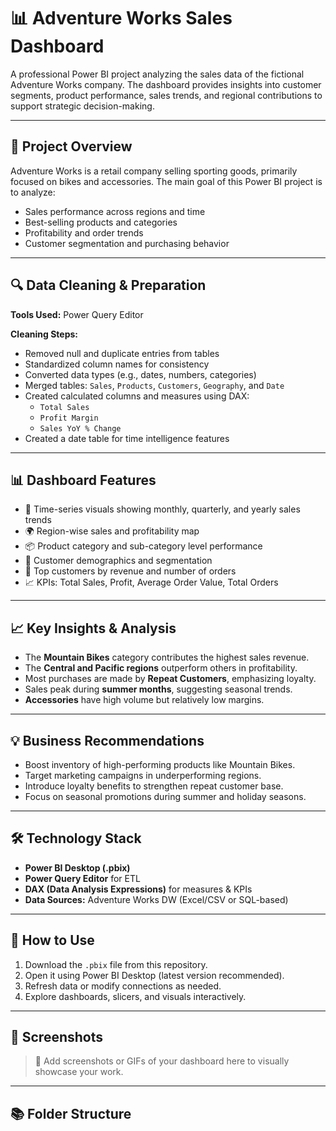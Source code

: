 
# 📊 Adventure Works Sales Dashboard

A professional Power BI project analyzing the sales data of the fictional Adventure Works company. The dashboard provides insights into customer segments, product performance, sales trends, and regional contributions to support strategic decision-making.

---

## 📌 Project Overview

Adventure Works is a retail company selling sporting goods, primarily focused on bikes and accessories. The main goal of this Power BI project is to analyze:

- Sales performance across regions and time
- Best-selling products and categories
- Profitability and order trends
- Customer segmentation and purchasing behavior

---

## 🔍 Data Cleaning & Preparation

**Tools Used:** Power Query Editor

**Cleaning Steps:**

- Removed null and duplicate entries from tables
- Standardized column names for consistency
- Converted data types (e.g., dates, numbers, categories)
- Merged tables: `Sales`, `Products`, `Customers`, `Geography`, and `Date`
- Created calculated columns and measures using DAX:
  - `Total Sales`
  - `Profit Margin`
  - `Sales YoY % Change`
- Created a date table for time intelligence features

---

## 📊 Dashboard Features

- 📅 Time-series visuals showing monthly, quarterly, and yearly sales trends
- 🌍 Region-wise sales and profitability map
- 📦 Product category and sub-category level performance
- 🧍 Customer demographics and segmentation
- 🧾 Top customers by revenue and number of orders
- 📈 KPIs: Total Sales, Profit, Average Order Value, Total Orders

---

## 📈 Key Insights & Analysis

- The **Mountain Bikes** category contributes the highest sales revenue.
- The **Central and Pacific regions** outperform others in profitability.
- Most purchases are made by **Repeat Customers**, emphasizing loyalty.
- Sales peak during **summer months**, suggesting seasonal trends.
- **Accessories** have high volume but relatively low margins.

---

## 💡 Business Recommendations

- Boost inventory of high-performing products like Mountain Bikes.
- Target marketing campaigns in underperforming regions.
- Introduce loyalty benefits to strengthen repeat customer base.
- Focus on seasonal promotions during summer and holiday seasons.

---

## 🛠️ Technology Stack

- **Power BI Desktop (.pbix)**
- **Power Query Editor** for ETL
- **DAX (Data Analysis Expressions)** for measures & KPIs
- **Data Sources:** Adventure Works DW (Excel/CSV or SQL-based)

---

## 🚀 How to Use

1. Download the `.pbix` file from this repository.
2. Open it using Power BI Desktop (latest version recommended).
3. Refresh data or modify connections as needed.
4. Explore dashboards, slicers, and visuals interactively.

---

## 📎 Screenshots

> 📌 Add screenshots or GIFs of your dashboard here to visually showcase your work.

---

## 📚 Folder Structure

